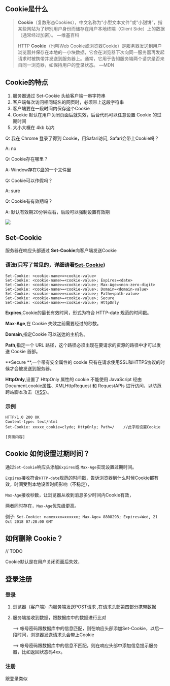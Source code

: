 ## Cookie是什么

> **Cookie**（复数形态Cookies），中文名称为“小型文本文件”或“小甜饼”，指某些网站为了辨别用户身份而储存在用户本地终端（Client Side）上的数据（通常经过加密）。 —维基百科
>
> HTTP **Cookie**（也叫Web Cookie或浏览器Cookie）是服务器发送到用户浏览器并保存在本地的一小块数据，它会在浏览器下次向同一服务器再发起请求时被携带并发送到服务器上。通常，它用于告知服务端两个请求是否来自同一浏览器，如保持用户的登录状态。  —MDN

## Cookie的特点

1. 服务器通过 Set-Cookie 头给客户端一串字符串
2. 客户端每次访问相同域名的网页时，必须带上这段字符串
3. 客户端要在一段时间内保存这个Cookie
4. Cookie 默认在用户关闭页面后就失效，后台代码可以任意设置 Cookie 的过期时间
5. 大小大概在 4kb 以内

Q: 我在 Chrome 登录了得到 Cookie，用Safari访问, Safari会带上Cookie吗？

A: no

Q: Cookie存在哪里？

A: Window存在C盘的一个文件里

Q: Cookie可以作假吗？

A: sure

Q: Cookie有有效期吗？

A: 默认有效期20分钟左右，后段可以强制设置有效期

![](https://i.loli.net/2018/02/02/5a7410c627ed0.png)

## Set-Cookie

服务器在响应头部通过 **Set-Cookie**向客户端发送Cookie

### 语法(只写了常见的，详细请看[Set-Cookie](https://developer.mozilla.org/zh-CN/docs/Web/HTTP/Headers/Set-Cookie))

```
Set-Cookie: <cookie-name>=<cookie-value> 
Set-Cookie: <cookie-name>=<cookie-value>; Expires=<date>  
Set-Cookie: <cookie-name>=<cookie-value>; Max-Age=<non-zero-digit>
Set-Cookie: <cookie-name>=<cookie-value>; Domain=<domain-value>
Set-Cookie: <cookie-name>=<cookie-value>; Path=<path-value>
Set-Cookie: <cookie-name>=<cookie-value>; Secure
Set-Cookie: <cookie-name>=<cookie-value>; HttpOnly
```

**Expires**,Cookie的最长有效时间，形式为符合 HTTP-date 规范的时间戳。

**Max-Age**,在 Cookie 失效之前需要经过的秒数。

**Domain**,指定Cookie 可以送达的主机名。

**Path**,指定一个 URL 路径，这个路径必须出现在要请求的资源的路径中才可以发送 Cookie 首部。

**Secure **,一个带有安全属性的 cookie 只有在请求使用SSL和HTTPS协议的时候才会被发送到服务器。

**HttpOnly**,设置了 HttpOnly 属性的 cookie 不能使用 JavaScript 经由  Document.cookie属性、XMLHttpRequest 和  RequestAPIs 进行访问，以防范跨站脚本攻击（[XSS](https://developer.mozilla.org/en-US/docs/Glossary/XSS)）。

### 示例

```
HTTP/1.0 200 OK
Content-type: text/html
Set-Cookie: xxxxx_cookie=clyde; HttpOnly; Path=/    //此字段设置Cookie

[页面内容]
```

## Cookie 如何设置过期时间？

通过`Set-Cookie`响应头添加`Expires`或 `Max-Age`实现设置过期时间。

`Expires`接收符合`HTTP-date`规范的时间戳，告诉浏览器到什么时候Cookie都有效，时间受到本地设置时间影响（不稳定），

`Max-Age`接收秒数，让浏览器从收到消息多少时间内Cookie有效，

两者同时存在，`Max-Age`优先级更高。

例子: `Set-Cookie: namexxxx=xxxxxx; Max-Age= 8808293; Expires=Wed, 21 Oct 2018 07:28:00 GMT`

## 如何删除 Cookie？

// TODO

Cookie默认是在用户关闭页面后失效，

## 登录注册

### 登录

1. 浏览器（客户端）向服务端发送POST请求	,在请求头部第四部分携带数据

2. 服务端接收到数据，跟数据库中的数据进行比对

   --> 帐号密码跟数据库中的信息匹配，则在响应头部添加Set-Cookie，以后一段时间，浏览器发送请求头会带上Cookie

   --> 帐号密码跟数据库中的信息不匹配，则在响应头部中添加信息提示服务器，比如返回状态码4xx。

### 注册

跟登录类似